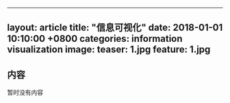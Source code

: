 ---
layout: article
title:  "信息可视化"
date:   2018-01-01 10:10:00 +0800
categories: information visualization
image:
  teaser: 1.jpg
  feature: 1.jpg
 ---

## 内容
暂时没有内容
